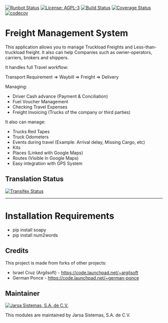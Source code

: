 [![Runbot Status](http://runbot.jarsa.com.mx/runbot/badge/flat/2/10.0.svg)](http://runbot.jarsa.com.mx/runbot/repo/git-github-com-jarsa-transport-management-system-2)
[![License: AGPL-3](https://img.shields.io/badge/licence-AGPL--3-blue.svg)](http://www.gnu.org/licenses/agpl-3.0-standalone.html)
[![Build Status](https://travis-ci.org/Jarsa/transport-management-system.svg?branch=10.0)](https://travis-ci.org/Jarsa/transport-management-system)
[![Coverage Status](https://coveralls.io/repos/github/Jarsa/transport-management-system/badge.svg?branch=10.0&refresh=1)](https://coveralls.io/github/Jarsa/transport-management-system?branch=10.0)
[![codecov](https://codecov.io/gh/Jarsa/transport-management-system/branch/10.0/graph/badge.svg)](https://codecov.io/gh/Jarsa/transport-management-system)

Freight Management System
==========================

This application allows you to manage Truckload Freights and Less-than-truckload freight. It also can help Companies such as owner-operators, carriers, brokers and shippers.

It handles full Travel workflow:

Transport Requirement => Waybill => Freight => Delivery

Managing:
- Driver Cash advance (Payment & Conciliation)
- Fuel Voucher Management
- Checking Travel Expenses
- Freight Invoicing (Trucks of the company or third parties)

It also can manage:
- Trucks Red Tapes
- Truck Odometers
- Events during travel (Example: Arrival delay, Missing Cargo, etc)
- Kits
- Places (Linked with Google Maps)
- Routes (Visible in Google Maps)
- Easy integration with GPS System

Translation Status
------------------
[![Transifex Status](https://www.transifex.com/projects/p/Jarsa-transport-management-system-10-0/chart/image_png)](https://www.transifex.com/projects/p/Jarsa-transport-management-system-9-0)

----
Installation Requirements
==========================

- pip install soapy
- pip install num2words

Credits
-------

This project is made from forks of other projects:
- Israel Cruz (Argilsoft) - https://code.launchpad.net/~argilsoft
- German Ponce - https://code.launchpad.net/~german-ponce

Maintainer
----------

[![Jarsa Sistemas, S.A. de C.V.](http://www.jarsa.com.mx/logo.png)](http://www.jarsa.com.mx)

This modules are maintained by Jarsa Sistemas, S.A. de C.V.

